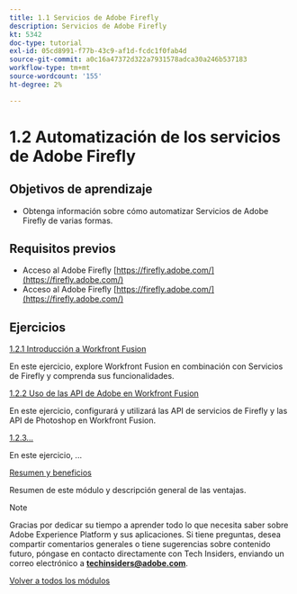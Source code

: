 ```yaml
---
title: 1.1 Servicios de Adobe Firefly
description: Servicios de Adobe Firefly
kt: 5342
doc-type: tutorial
exl-id: 05cd8991-f77b-43c9-af1d-fcdc1f0fab4d
source-git-commit: a0c16a47372d322a7931578adca30a246b537183
workflow-type: tm+mt
source-wordcount: '155'
ht-degree: 2%

---
```


# 1.2 Automatización de los servicios de Adobe Firefly

## Objetivos de aprendizaje

- Obtenga información sobre cómo automatizar Servicios de Adobe Firefly de varias formas.

## Requisitos previos

- Acceso al Adobe Firefly [https://firefly.adobe.com/](https://firefly.adobe.com/)
- Acceso al Adobe Firefly [https://firefly.adobe.com/](https://firefly.adobe.com/)

## Ejercicios

[1.2.1 Introducción a Workfront Fusion](./ex1.md)

En este ejercicio, explore Workfront Fusion en combinación con Servicios de Firefly y comprenda sus funcionalidades.

[1.2.2 Uso de las API de Adobe en Workfront Fusion](./ex2.md)

En este ejercicio, configurará y utilizará las API de servicios de Firefly y las API de Photoshop en Workfront Fusion.

[1.2.3...](./ex3.md)

En este ejercicio, ...

[Resumen y beneficios](./summary.md)

Resumen de este módulo y descripción general de las ventajas.

>[!NOTE]
>
>Gracias por dedicar su tiempo a aprender todo lo que necesita saber sobre Adobe Experience Platform y sus aplicaciones. Si tiene preguntas, desea compartir comentarios generales o tiene sugerencias sobre contenido futuro, póngase en contacto directamente con Tech Insiders, enviando un correo electrónico a **techinsiders@adobe.com**.

[Volver a todos los módulos](../../../overview.md)
